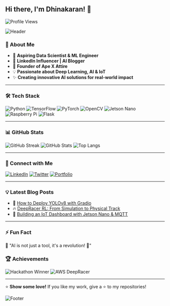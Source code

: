 ## Hi there, I'm Dhinakaran! 👋

![Profile Views](https://komarev.com/ghpvc/?username=Dhinakaran2004&color=brightgreen)

![Header](https://media.giphy.com/media/qgQUggAC3Pfv687qPC/giphy.gif)

### 🚀 About Me
- 🎯 **Aspiring Data Scientist & ML Engineer**  
- 📢 **LinkedIn Influencer | AI Blogger**  
- 👕 **Founder of Ape X Attire**  
- 💡 **Passionate about Deep Learning, AI & IoT**  
- ✨ **Creating innovative AI solutions for real-world impact**  

---

### 🛠️ Tech Stack
![Python](https://img.shields.io/badge/Python-3776AB?style=for-the-badge&logo=python&logoColor=white)
![TensorFlow](https://img.shields.io/badge/TensorFlow-FF6F00?style=for-the-badge&logo=tensorflow&logoColor=white)
![PyTorch](https://img.shields.io/badge/PyTorch-EE4C2C?style=for-the-badge&logo=pytorch&logoColor=white)
![OpenCV](https://img.shields.io/badge/OpenCV-5C3EE8?style=for-the-badge&logo=opencv&logoColor=white)
![Jetson Nano](https://img.shields.io/badge/Jetson_Nano-76B900?style=for-the-badge&logo=nvidia&logoColor=white)
![Raspberry Pi](https://img.shields.io/badge/RaspberryPi-A22846?style=for-the-badge&logo=raspberry-pi&logoColor=white)
![Flask](https://img.shields.io/badge/Flask-000000?style=for-the-badge&logo=flask&logoColor=white)

---

### 📊 GitHub Stats
![GitHub Streak](https://streak-stats.demolab.com/?user=Dhinakaran2004&theme=radical)
![GitHub Stats](https://github-readme-stats.vercel.app/api?username=Dhinakaran2004&show_icons=true&theme=radical)
![Top Langs](https://github-readme-stats.vercel.app/api/top-langs/?username=Dhinakaran2004&layout=compact&theme=radical)

---

### 🔗 Connect with Me
[![LinkedIn](https://img.shields.io/badge/LinkedIn-0A66C2?style=for-the-badge&logo=linkedin&logoColor=white)](https://www.linkedin.com/in/Dhinakaran2004)
[![Twitter](https://img.shields.io/badge/Twitter-1DA1F2?style=for-the-badge&logo=twitter&logoColor=white)](https://twitter.com/Dhinakaran2004)
[![Portfolio](https://img.shields.io/badge/Portfolio-FF4088?style=for-the-badge&logo=google-chrome&logoColor=white)](https://yourportfolio.com)

---

### 💡 Latest Blog Posts
<!-- BLOG-POST-LIST:START -->
- 🚀 [How to Deploy YOLOv8 with Gradio](#)
- 🔥 [DeepRacer RL: From Simulation to Physical Track](#)
- 🎯 [Building an IoT Dashboard with Jetson Nano & MQTT](#)
<!-- BLOG-POST-LIST:END -->

---

### ⚡ Fun Fact
💭 "AI is not just a tool, it's a revolution! 🚀"

### 🏆 Achievements
![Hackathon Winner](https://img.shields.io/badge/Hackathon-Winner-orange?style=for-the-badge)
![AWS DeepRacer](https://img.shields.io/badge/AWS-DeepRacer-purple?style=for-the-badge)

---

⭐ **Show some love!** If you like my work, give a ⭐ to my repositories!

![Footer](https://media.giphy.com/media/3o6Zt481isNVuQI1l6/giphy.gif)
